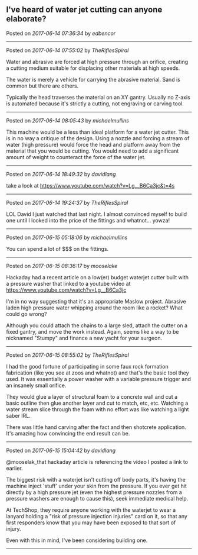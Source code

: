## I've heard of water jet cutting can anyone elaborate?
Posted on *2017-06-14 07:36:34* by *edbencor*



---

Posted on *2017-06-14 07:55:02* by *TheRiflesSpiral*

Water and abrasive are forced at high pressure through an orifice, creating a cutting medium suitable for displacing other materials at high speeds.

The water is merely a vehicle for carrying the abrasive material. Sand is common but there are others.

Typically the head traverses the material on an XY gantry. Usually no Z-axis is automated because it's strictly a cutting, not engraving or carving tool.

---

Posted on *2017-06-14 08:05:43* by *michaelmullins*

This machine would be a less than ideal platform for a water jet cutter.  This is in no way a critique of the design.  Using a nozzle and forcing a stream of water (high pressure) would force the head and platform away from the material that you would be cutting.  You would need to add a significant amount of weight to counteract the force of the water jet.

---

Posted on *2017-06-14 18:49:32* by *davidlang*

take a look at https://www.youtube.com/watch?v=Lg__B6Ca3jc&t=4s

---

Posted on *2017-06-14 19:24:37* by *TheRiflesSpiral*

LOL David I just watched that last night. I almost convinced myself to build one until I looked into the price of the fittings and whatnot... yowza!

---

Posted on *2017-06-15 05:18:06* by *michaelmullins*

You can spend a lot of $$$ on the fittings.

---

Posted on *2017-06-15 08:36:17* by *mooselake*

Hackaday had a recent article on a low(er) budget waterjet cutter built with a pressure washer that linked to a youtube video at https://www.youtube.com/watch?v=Lg__B6Ca3jc

I'm in no way suggesting that it's an appropriate Maslow project.  Abrasive laden high pressure water whipping around the room like a rocket?  What could go wrong?

Although you could attach the chains to a large sled, attach the cutter on a fixed gantry, and move the work instead.  Again, seems like a way to be nicknamed "Stumpy" and finance a new yacht for your surgeon.

---

Posted on *2017-06-15 08:55:02* by *TheRiflesSpiral*

I had the good fortune of participating in some faux rock formation fabrication (like you see at zoos and whatnot) and that's the basic tool they used. It was essentially a power washer with a variable pressure trigger and an insanely small orifice.

They would glue a layer of structural foam to a concrete wall and cut a basic outline then glue another layer and cut to match, etc, etc. Watching a water stream slice through the foam with no effort was like watching a light saber IRL.

There was little hand carving after the fact and then shotcrete application. It's amazing how convincing the end result can be.

---

Posted on *2017-06-15 15:04:42* by *davidlang*

@mooselak_that hackaday article is referencing the video I posted a link to earlier.

The biggest risk with a waterjet isn't cutting off body parts, it's having the machine inject 'stuff' under your skin from the pressure. If you ever get hit directly by a high pressure jet (even the highest pressure nozzles from a pressure washers are enough to cause this), seek immediate medical help.

At TechShop, they require anyone working with the waterjet to wear a lanyard holding a "risk of pressure injection injuries" card on it, so that any first responders know that you may have been exposed to that sort of injury.

Even with this in mind, I've been considering building one.

---

